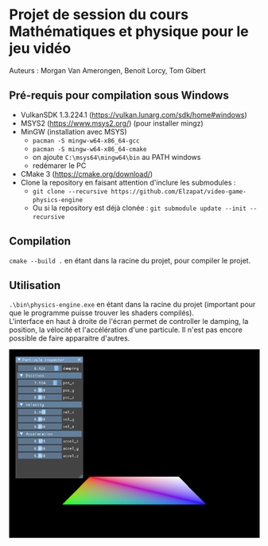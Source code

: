 # Projet de session du cours Mathématiques et physique pour le jeu vidéo
Auteurs : Morgan Van Amerongen, Benoit Lorcy, Tom Gibert

## Pré-requis pour compilation sous Windows
* VulkanSDK 1.3.224.1 (https://vulkan.lunarg.com/sdk/home#windows)
* MSYS2 (https://www.msys2.org/) (pour installer mingz)
* MinGW (installation avec MSYS)
    * `pacman -S mingw-w64-x86_64-gcc`
    * `pacman -S mingw-w64-x86_64-cmake`
    * on ajoute `C:\msys64\mingw64\bin` au PATH windows
    * redémarer le PC
* CMake 3 (https://cmake.org/download/)
* Clone la repository en faisant attention d'inclure les submodules :
    * `git clone --recursive https://github.com/Elzapat/video-game-physics-engine`
    * Ou si la repository est déjà clonée : `git submodule update --init --recursive`

## Compilation
`cmake --build .` en étant dans la racine du projet, pour compiler le projet.

## Utilisation
`.\bin\physics-engine.exe` en étant dans la racine du projet (important pour que le programme puisse trouver les shaders compilés).  
L'interface en haut à droite de l'écran permet de controller le damping, la position, la vélocité et l'accélération d'une particule. Il n'est pas encore possible de faire apparaitre d'autres.
<p align="center">
    <img src="./assets/demo.png">
</p>

